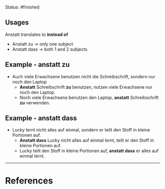 Status: #finished  
## Usages
Anstatt translates to **instead of** 
- Anstatt zu -> only one subject
- Anstatt dass -> both 1 and 2 subjects
## Example - anstatt zu
- Auch viele Erwachsene benutzen nicht die Schreibschrift, sondern nur noch den Laptop
	- **Anstatt** Schreibschrift **zu** benutzen, nutzen viele Erwachsene nur noch den Laptop. 
	- Noch viele Erwachsene benutzen den Laptop, **anstatt** Schreibschrift **zu** verwenden.
## Example - anstatt dass 
- Lucky lernt nicht alles auf einmal, sondern er teilt den Stoff in kleine Portionen auf.
	- **Anstatt dass** Lucky nicht alles auf einmal lernt, teilt er den Stoff in kleine Portionen auf. 
	- Lucky teilt den Stoff in kleine Portionen auf, **anstatt dass** er alles auf einmal lernt. 




---
# References
